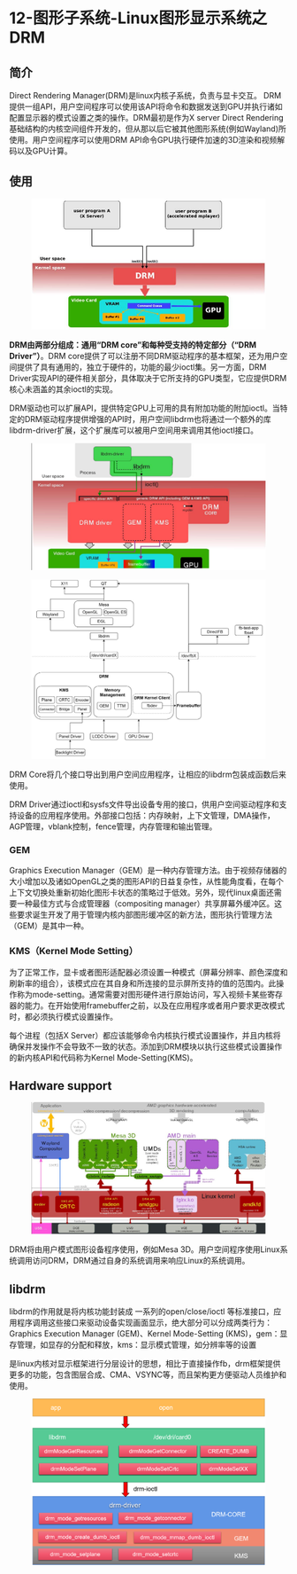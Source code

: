 # 12-图形子系统-Linux图形显示系统之DRM

## 简介

Direct Rendering Manager(DRM)是linux内核子系统，负责与显卡交互。 DRM提供一组API，用户空间程序可以使用该API将命令和数据发送到GPU并执行诸如配置显示器的模式设置之类的操作。DRM最初是作为X server Direct Rendering基础结构的内核空间组件开发的，但从那以后它被其他图形系统(例如Wayland)所使用。用户空间程序可以使用DRM API命令GPU执行硬件加速的3D渲染和视频解码以及GPU计算。

## 使用

<figure><img src=".gitbook/assets/image (8) (1).png" alt=""><figcaption></figcaption></figure>

**DRM由两部分组成：通用“DRM core”和每种受支持的特定部分（“DRM Driver”）**。DRM core提供了可以注册不同DRM驱动程序的基本框架，还为用户空间提供了具有通用的，独立于硬件的，功能的最少ioctl集。另一方面，DRM Driver实现API的硬件相关部分，具体取决于它所支持的GPU类型，它应提供DRM核心未涵盖的其余ioctl的实现。

DRM驱动也可以扩展API，提供特定GPU上可用的具有附加功能的附加ioctl。当特定的DRM驱动程序提供增强的API时，用户空间libdrm也将通过一个额外的库libdrm-driver扩展，这个扩展库可以被用户空间用来调用其他ioctl接口。

<figure><img src=".gitbook/assets/image (9).png" alt=""><figcaption></figcaption></figure>

<figure><img src=".gitbook/assets/image (11).png" alt=""><figcaption></figcaption></figure>

DRM Core将几个接口导出到用户空间应用程序，让相应的libdrm包装成函数后来使用。

DRM Driver通过ioctl和sysfs文件导出设备专用的接口，供用户空间驱动程序和支持设备的应用程序使用。外部接口包括：内存映射，上下文管理，DMA操作，AGP管理，vblank控制，fence管理，内存管理和输出管理。

### GEM

Graphics Execution Manager（GEM）是一种内存管理方法。由于视频存储器的大小增加以及诸如OpenGL之类的图形API的日益复杂性，从性能角度看，在每个上下文切换处重新初始化图形卡状态的策略过于低效。另外，现代linux桌面还需要一种最佳方式与合成管理器（compositing manager）共享屏幕外缓冲区。这些要求诞生开发了用于管理内核内部图形缓冲区的新方法，图形执行管理方法（GEM）是其中一种。

### KMS（Kernel Mode Setting）

为了正常工作，显卡或者图形适配器必须设置一种模式（屏幕分辨率、颜色深度和刷新率的组合），该模式应在其自身和所连接的显示屏所支持的值的范围内。此操作称为mode-setting。通常需要对图形硬件进行原始访问，写入视频卡某些寄存器的能力。在开始使用framebuffer之前，以及在应用程序或者用户要求更改模式时，都必须执行模式设置操作。

每个进程（包括X Server）都应该能够命令内核执行模式设置操作，并且内核将确保并发操作不会导致不一致的状态。添加到DRM模块以执行这些模式设置操作的新内核API和代码称为Kernel Mode-Setting(KMS)。

## Hardware support

<figure><img src=".gitbook/assets/image (10).png" alt=""><figcaption></figcaption></figure>

DRM将由用户模式图形设备程序使用，例如Mesa 3D。用户空间程序使用Linux系统调用访问DRM，DRM通过自身的系统调用来响应Linux的系统调用。

## libdrm

libdrm的作用就是将内核功能封装成 一系列的open/close/ioctl 等标准接口，应用程序调用这些接口来驱动设备实现画面显示，绝大部分可以分成两类行为：Graphics Execution Manager (GEM)、Kernel Mode-Setting (KMS)，gem：显存管理，如显存的分配和释放，kms：显示模式管理，如分辨率等的设置&#x20;

是linux内核对显示框架进行分层设计的思想，相比于直接操作fb，drm框架提供更多的功能，包含图层合成、CMA、VSYNC等，而且架构更方便驱动人员维护和使用。

<figure><img src=".gitbook/assets/image (12).png" alt=""><figcaption></figcaption></figure>

